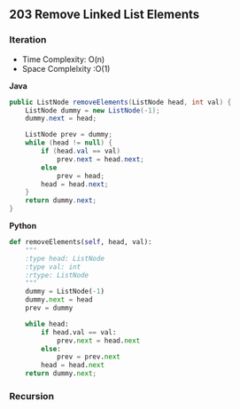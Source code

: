 ## 203 Remove Linked List Elements
### Iteration
* Time Complexity: O(n)
* Space Complelxity :O(1)

**Java**
```java
public ListNode removeElements(ListNode head, int val) {
    ListNode dummy = new ListNode(-1);
    dummy.next = head;

    ListNode prev = dummy;
    while (head != null) {
        if (head.val == val)
            prev.next = head.next;
        else
            prev = head;
        head = head.next;
    }
    return dummy.next;
}
```
**Python**
```python
def removeElements(self, head, val):
    """
    :type head: ListNode
    :type val: int
    :rtype: ListNode
    """
    dummy = ListNode(-1)
    dummy.next = head
    prev = dummy

    while head:
        if head.val == val:
            prev.next = head.next
        else:
            prev = prev.next
        head = head.next
    return dummy.next;
```
### Recursion
